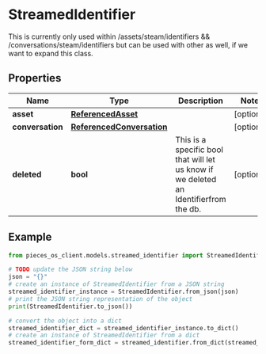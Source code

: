 # StreamedIdentifier

This is currently only used within /assets/steam/identifiers && /conversations/steam/identifiers but can be used with other as well, if we want to expand this class.

## Properties

Name | Type | Description | Notes
------------ | ------------- | ------------- | -------------
**asset** | [**ReferencedAsset**](ReferencedAsset) |  | [optional] 
**conversation** | [**ReferencedConversation**](ReferencedConversation) |  | [optional] 
**deleted** | **bool** | This is a specific bool that will let us know if we deleted an Identifierfrom the db. | [optional] 

## Example

```python
from pieces_os_client.models.streamed_identifier import StreamedIdentifier

# TODO update the JSON string below
json = "{}"
# create an instance of StreamedIdentifier from a JSON string
streamed_identifier_instance = StreamedIdentifier.from_json(json)
# print the JSON string representation of the object
print(StreamedIdentifier.to_json())

# convert the object into a dict
streamed_identifier_dict = streamed_identifier_instance.to_dict()
# create an instance of StreamedIdentifier from a dict
streamed_identifier_form_dict = streamed_identifier.from_dict(streamed_identifier_dict)
```



